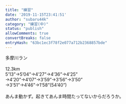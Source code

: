 ```yaml
---
title: "練習"
date: '2019-11-15T23:41:51'
author: "subaru44k"
category: "練習(中)"
status: "publish"
allowComments: true
convertBreaks: false
entryHash: "63bc1ec3f78f2e077a712b2368857bde"
---
```

多摩川ラン<br>
<br>
12.3km<br>
5’13”→5’04”→4’27”→4’36”→4’25”<br>
→4’20”→4’07”→3’59”→3’56”→3’50”<br>
→3’51”→4’46”→1’58”(54’40”)<br>
<br>
あんま動かず。起きてあんま時間たってないからだろうか。
